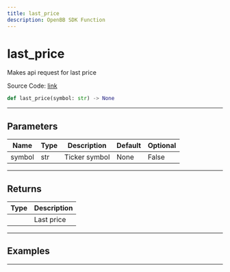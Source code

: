 ```yaml
---
title: last_price
description: OpenBB SDK Function
---
```


# last_price

Makes api request for last price

Source Code: [link](https://github.com/OpenBB-finance/OpenBBTerminal/tree/main/openbb_terminal/stocks/options/tradier_model.py#L275)

```python
def last_price(symbol: str) -> None
```
---

## Parameters

| Name | Type | Description | Default | Optional |
| ---- | ---- | ----------- | ------- | -------- |
| symbol | str | Ticker symbol | None | False |

---

## Returns

| Type | Description |
| ---- | ----------- |
|  | Last price |

---

## Examples

---


